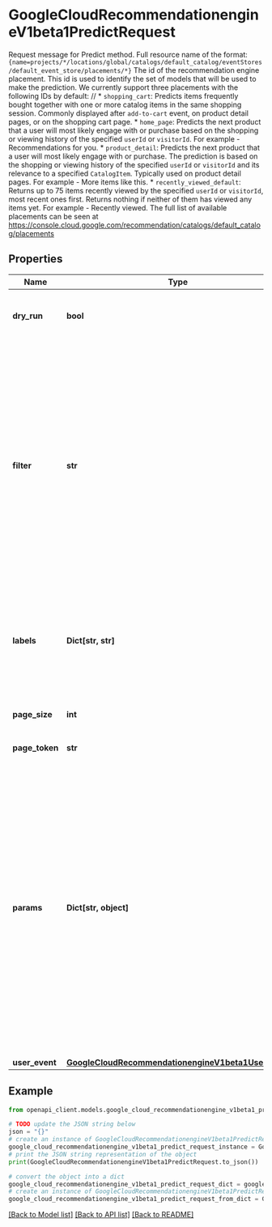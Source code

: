 # GoogleCloudRecommendationengineV1beta1PredictRequest

Request message for Predict method. Full resource name of the format: `{name=projects/*/locations/global/catalogs/default_catalog/eventStores/default_event_store/placements/*}` The id of the recommendation engine placement. This id is used to identify the set of models that will be used to make the prediction. We currently support three placements with the following IDs by default: // * `shopping_cart`: Predicts items frequently bought together with one or more catalog items in the same shopping session. Commonly displayed after `add-to-cart` event, on product detail pages, or on the shopping cart page. * `home_page`: Predicts the next product that a user will most likely engage with or purchase based on the shopping or viewing history of the specified `userId` or `visitorId`. For example - Recommendations for you. * `product_detail`: Predicts the next product that a user will most likely engage with or purchase. The prediction is based on the shopping or viewing history of the specified `userId` or `visitorId` and its relevance to a specified `CatalogItem`. Typically used on product detail pages. For example - More items like this. * `recently_viewed_default`: Returns up to 75 items recently viewed by the specified `userId` or `visitorId`, most recent ones first. Returns nothing if neither of them has viewed any items yet. For example - Recently viewed. The full list of available placements can be seen at https://console.cloud.google.com/recommendation/catalogs/default_catalog/placements

## Properties

Name | Type | Description | Notes
------------ | ------------- | ------------- | -------------
**dry_run** | **bool** | Optional. Use dryRun mode for this prediction query. If set to true, a fake model will be used that returns arbitrary catalog items. Note that the dryRun mode should only be used for testing the API, or if the model is not ready. | [optional] 
**filter** | **str** | Optional. Filter for restricting prediction results. Accepts values for tags and the &#x60;filterOutOfStockItems&#x60; flag. * Tag expressions. Restricts predictions to items that match all of the specified tags. Boolean operators &#x60;OR&#x60; and &#x60;NOT&#x60; are supported if the expression is enclosed in parentheses, and must be separated from the tag values by a space. &#x60;-\&quot;tagA\&quot;&#x60; is also supported and is equivalent to &#x60;NOT \&quot;tagA\&quot;&#x60;. Tag values must be double quoted UTF-8 encoded strings with a size limit of 1 KiB. * filterOutOfStockItems. Restricts predictions to items that do not have a stockState value of OUT_OF_STOCK. Examples: * tag&#x3D;(\&quot;Red\&quot; OR \&quot;Blue\&quot;) tag&#x3D;\&quot;New-Arrival\&quot; tag&#x3D;(NOT \&quot;promotional\&quot;) * filterOutOfStockItems tag&#x3D;(-\&quot;promotional\&quot;) * filterOutOfStockItems If your filter blocks all prediction results, nothing will be returned. If you want generic (unfiltered) popular items to be returned instead, set &#x60;strictFiltering&#x60; to false in &#x60;PredictRequest.params&#x60;. | [optional] 
**labels** | **Dict[str, str]** | Optional. The labels for the predict request. * Label keys can contain lowercase letters, digits and hyphens, must start with a letter, and must end with a letter or digit. * Non-zero label values can contain lowercase letters, digits and hyphens, must start with a letter, and must end with a letter or digit. * No more than 64 labels can be associated with a given request. See https://goo.gl/xmQnxf for more information on and examples of labels. | [optional] 
**page_size** | **int** | Optional. Maximum number of results to return per page. Set this property to the number of prediction results required. If zero, the service will choose a reasonable default. | [optional] 
**page_token** | **str** | Optional. The previous PredictResponse.next_page_token. | [optional] 
**params** | **Dict[str, object]** | Optional. Additional domain specific parameters for the predictions. Allowed values: * &#x60;returnCatalogItem&#x60;: Boolean. If set to true, the associated catalogItem object will be returned in the &#x60;PredictResponse.PredictionResult.itemMetadata&#x60; object in the method response. * &#x60;returnItemScore&#x60;: Boolean. If set to true, the prediction &#39;score&#39; corresponding to each returned item will be set in the &#x60;metadata&#x60; field in the prediction response. The given &#39;score&#39; indicates the probability of an item being clicked/purchased given the user&#39;s context and history. * &#x60;strictFiltering&#x60;: Boolean. True by default. If set to false, the service will return generic (unfiltered) popular items instead of empty if your filter blocks all prediction results. * &#x60;priceRerankLevel&#x60;: String. Default empty. If set to be non-empty, then it needs to be one of {&#39;no-price-reranking&#39;, &#39;low-price-reranking&#39;, &#39;medium-price-reranking&#39;, &#39;high-price-reranking&#39;}. This gives request level control and adjust prediction results based on product price. * &#x60;diversityLevel&#x60;: String. Default empty. If set to be non-empty, then it needs to be one of {&#39;no-diversity&#39;, &#39;low-diversity&#39;, &#39;medium-diversity&#39;, &#39;high-diversity&#39;, &#39;auto-diversity&#39;}. This gives request level control and adjust prediction results based on product category. | [optional] 
**user_event** | [**GoogleCloudRecommendationengineV1beta1UserEvent**](GoogleCloudRecommendationengineV1beta1UserEvent.md) |  | [optional] 

## Example

```python
from openapi_client.models.google_cloud_recommendationengine_v1beta1_predict_request import GoogleCloudRecommendationengineV1beta1PredictRequest

# TODO update the JSON string below
json = "{}"
# create an instance of GoogleCloudRecommendationengineV1beta1PredictRequest from a JSON string
google_cloud_recommendationengine_v1beta1_predict_request_instance = GoogleCloudRecommendationengineV1beta1PredictRequest.from_json(json)
# print the JSON string representation of the object
print(GoogleCloudRecommendationengineV1beta1PredictRequest.to_json())

# convert the object into a dict
google_cloud_recommendationengine_v1beta1_predict_request_dict = google_cloud_recommendationengine_v1beta1_predict_request_instance.to_dict()
# create an instance of GoogleCloudRecommendationengineV1beta1PredictRequest from a dict
google_cloud_recommendationengine_v1beta1_predict_request_from_dict = GoogleCloudRecommendationengineV1beta1PredictRequest.from_dict(google_cloud_recommendationengine_v1beta1_predict_request_dict)
```
[[Back to Model list]](../README.md#documentation-for-models) [[Back to API list]](../README.md#documentation-for-api-endpoints) [[Back to README]](../README.md)


